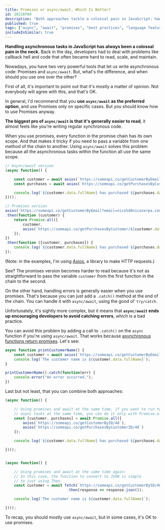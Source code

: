 ```yaml
---
title: Promises or async/await, Which Is Better?
id: 20210704
description: "Both approaches tackle a colossal pain in JavaScript: handling asynchronous tasks. But, what's the difference, and when should you use one over the other?"
published: true
tags: ["async", "await", "promises", "best practices", "language features"]
includeInSimilar: true
---
```

**Handling asynchronous tasks in JavaScript has always been a colossal pain in the neck.** Back in the day, developers had to deal with problems like callback hell and code that often became hard to read, scale, and maintain.

Nowadays, you have two very powerful tools that let us write asynchronous code: Promises and `async/await`. But, what's the difference, and when should you use one over the other?

First of all, it's important to point out that it's mostly a matter of opinion. Not everybody will agree with this, and that's OK.

In general, I'd recommend that you **use `async/await` as the preferred option**, and use Promises only on specific cases. But you should know how to use Promises anyway.

**The biggest pro of `async/await` is that it's generally easier to read**, it almost feels like you're writing regular synchronous code.

When you use promises, every function in the promise chain has its own scope. And that makes it tricky if you need to pass a variable from one method of the chain to another. Using `async/await` solves this problem because all the asynchronous tasks within the function all use the same scope.

```javascript
// Async/await version
(async function() {

    const customer = await axios(`https://someapi.co/getCustomerByEmail?email=nico%40nicozerpa.com`);
    const purchases = await axios(`https://someapi.co/getPurchasesByCustomerID/${customer.id}`);

    console.log(`${customer.data.fullName} has purchased ${purchases.data.length} times`);
})();

// Promises version
axios(`https://someapi.co/getCustomerByEmail?email=nico%40nicozerpa.com`)
.then(function (customer) {
    return Promise.all([
        customer,
        axios(`https://someapi.co/getPurchasesByCustomer/${customer.data.id}`)
    ]);
})
.then(function ([customer, purchases]) {
    console.log(`${customer.data.fullName} has purchased ${purchases.data.length} times`);
});
```
(Note: in the examples, I'm using [Axios](https://axios-http.com/), a library to make HTTP requests.)

See? The promises version becomes harder to read because it's not as straightforward to pass the variable `customer` from the first function in the chain to the second.

On the other hand, handling errors is generally easier when you use promises. That's because you can just add a `.catch()` method at the end of the chain. You can handle it with `async/await`, using the good ol' `try/catch`. 

Unfortunately, it's sightly more complex, but it means that **`async/await` ends up encouraging developers to avoid catching errors**, which is a bad practice.


You can avoid this problem by adding a call to `.catch()` on the `async` function if you're using `async/await`. That works because [asynchronous functions return promises](/im-using-async-await-why-does-my-function-return-a-promise). Let's see:

```javascript
async function printCustomerName() {
    const customer = await axios(`https://someapi.co/getCustomerByEmail?email=nico%40nicozerpa.com`);
    console.log(`The customer name is ${customer.data.fullName}`);
}

printCustomerName().catch(function(err) {
    console.error("An error occurred.");
})
```

Last but not least, that you can combine both approaches:
```javascript
(async function() {

    // Using promises and await at the same time, if you want to run two
    // async tasks at the same time, you can do it only with Promise.all
    const [customer, purchases] = await Promise.all([
        axios(`https://someapi.co/getCustomerByID/48`),
        axios(`https://someapi.co/getPurchasesByCustomerID/48`)
    ]);

    console.log(`${customer.data.fullName} has purchased ${purchases.data.length} times`);

})();


(async function() {

    // Using promises and await at the same time again:
    // In this case, the function to convert to JSON is simple
    // to just using Then.
    const customer = await fetch(`https://someapi.co/getCustomerByID/48`)
                            .then(response => response.json());

    console.log(`The customer name is ${customer.data.fullName}`);

})();
```

To recap, you should mostly use `async/await`, but in some cases, it's OK to use promises. 